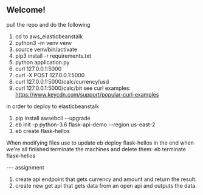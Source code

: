 Welcome!
---------

pull the repo and do the following
1. cd to aws_elasticbeanstalk
2. python3 -m venv venv
3. source venv/bin/activate
4. pip3 install -r requirements.txt
5. python application.py 
6. curl 127.0.0.1:5000
7. curl -X POST 127.0.0.1:5000
8. curl 127.0.0.1:5000/calc/currency/usd
8. curl 127.0.0.1:5000/calc/bit
see curl examples: https://www.keycdn.com/support/popular-curl-examples

in order to deploy to elasticbeanstalk

1. pip install awsebcli --upgrade
2. eb init -p python-3.6 flask-api-demo --region us-east-2
3. eb create flask-hellos

When modifying files use to update
eb deploy flask-hellos
in the end when we're all finished terminate the machines and delete them:
eb terminate flask-hellos

--- assignment
1. create api endpoint that gets currency and amount and return the result.
2. create new get api that gets data from an open api and outputs the 
   data.